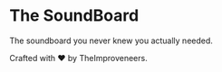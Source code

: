 # The SoundBoard

The soundboard you never knew you actually needed.

Crafted with ❤️ by TheImproveneers.
